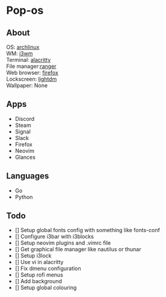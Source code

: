 # Pop-os

<!--![arch](./images/.png)-->

## About

OS: [archlinux](https://archlinux.org/)\
WM: [i3wm](https://i3wm.org)\
Terminal: [alacritty](https://github.com/alacritty/alacritty)\
File manager:[ranger](https://ranger.github.io)\
Web browser: [firefox](https://www.archlinux.org/packages/extra/x86_64/firefox/)\
Lockscreen: [lightdm](https://www.archlinux.org/packages/extra/x86_64/lightdm/)\
Wallpaper: None

<!--## Tools in Screenshot

- htop - Resource usage viewer
- neofetch - CLI system info viewer
- cava - sound visualizer
- tty-clock
- ranger - file browser
-->
## Apps

- Discord
- Steam
- Signal
- Slack
- Firefox
- Neovim
- Glances

## Languages

- Go
- Python

## Todo

- [] Setup global fonts config with something like fonts-conf
- [] Configure i3bar with i3blocks
- [] Setup neovim plugins and .vimrc file
- [] Get graphical file manager like nautilus or thunar
- [] Setup i3lock
- [] Use vi in alacritty
- [] Fix dmenu configuration
- [] Setup rofi menus
- [] Add background
- [] Setup global colouring

